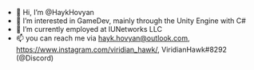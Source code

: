 - 👋 Hi, I’m @HaykHovyan
- 👀 I’m interested in GameDev, mainly through the Unity Engine with C#
- 🌱 I’m currently employed at IUNetworks LLC
- 📫 you can reach me via hayk.hovyan@outlook.com, https://www.instagram.com/viridian_hawk/, ViridianHawk#8292 (@Discord)

<!---
HaykHovyan/HaykHovyan is a ✨ special ✨ repository because its `README.md` (this file) appears on your GitHub profile.
You can click the Preview link to take a look at your changes.
--->
